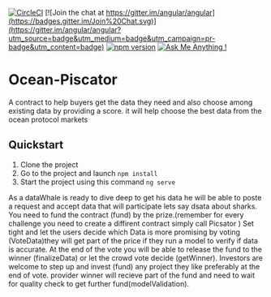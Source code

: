 [![CircleCI](https://circleci.com/gh/angular/angular/tree/master.svg?style=shield)](https://circleci.com/gh/angular/workflows/angular/tree/master)
[![Join the chat at https://gitter.im/angular/angular](https://badges.gitter.im/Join%20Chat.svg)](https://gitter.im/angular/angular?utm_source=badge&utm_medium=badge&utm_campaign=pr-badge&utm_content=badge)
[![npm version](https://badge.fury.io/js/%40angular%2Fcore.svg)](https://www.npmjs.com/@angular/core)
[![Ask Me Anything !](https://img.shields.io/badge/Ask%20me-anything-1abc9c.svg)](https://GitHub.com/Naereen/ama)


# Ocean-Piscator
A contract to help buyers get the data they need and also choose among existing data by providing a score.
it will help choose the best data from the ocean protocol markets

## Quickstart

1. Clone the project 
2. Go to the project and launch `npm install`
3. Start the project using this command `ng serve`


As a dataWhale is ready to dive deep to get his data he will be able to poste a request and accept data that will participate lets say dsata about sharks.
You need to fund the contract (fund) by the prize.(remember for every challenge you need to create a diffirent contract simply call Picsator )
Set tight and let the users decide which Data is more promising by voting (VoteData)they will get part of the price if they run a model to verify if data is accurate.
At the end of the vote you will be able to release the fund to the winner (finalizeData) or let the crowd vote decide (getWinner).
Investors are welcome to step up and invest (fund) any project they like preferably at the end of vote.
provider winner will recieve part of the fund and need to wait for quality check to get further fund(modelValidation).






